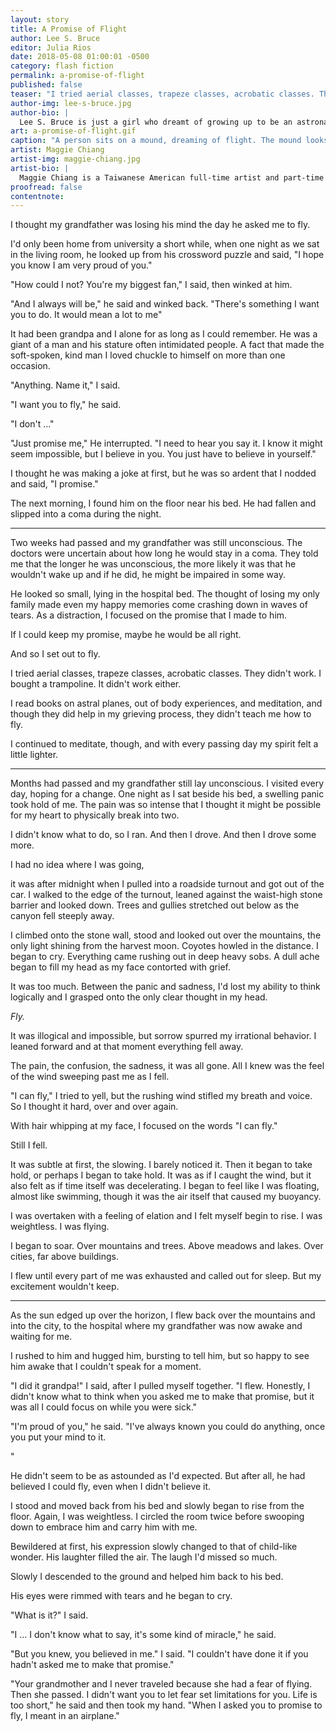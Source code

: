 ```yaml
---
layout: story
title: A Promise of Flight
author: Lee S. Bruce
editor: Julia Rios
date: 2018-05-08 01:00:01 -0500
category: flash fiction
permalink: a-promise-of-flight
published: false
teaser: "I tried aerial classes, trapeze classes, acrobatic classes. They didn't work. I bought a trampoline. It didn't work either."
author-img: lee-s-bruce.jpg
author-bio: |
  Lee S. Bruce is just a girl who dreamt of growing up to be an astronaut ... or a Stormtrooper. After passing the slightly less rigorous standards of the 501st Legion, she turned her attention to a different goal; non-fictional space exploration. In 2015, she began working with NASA on the James Webb Space Telescope in hopes of finding real galaxies, far, far away. Lee spends her spare time reading books and comics, playing video games, and binge-watching _Bob's Burgers_. She lives in Long Beach, California, near her two daughters and 6-month-old granddaughter. In an attempt to be the favorite grandparent, Lee is learning to play the _Moana_ soundtrack on guitar.
art: a-promise-of-flight.gif
caption: "A person sits on a mound, dreaming of flight. The mound looks like a head. Above, a bird flies by."
artist: Maggie Chiang
artist-img: maggie-chiang.jpg
artist-bio: |
  Maggie Chiang is a Taiwanese American full-time artist and part-time dreamer. Inspired by both places real and fictitious, Maggie's illustrations evoke a longing for adventure and the pursuit of the unknown, exploring impossible landscapes and places unseen. A central theme of her art is the relationship between humanity and nature, oftentimes the underlying thread that ties together her work and establishes her individual artistic voice. Clients include The New York Times, Washington Post, Johns Hopkins, BuzzFeed, and others.
proofread: false
contentnote:
---
```


I thought my grandfather was losing his mind the day he asked me to fly.

I'd only been home from university a short while, when one night as we sat in the living room, he looked up from his crossword puzzle and said, "I hope you know I am very proud of you."

"How could I not? You're my biggest fan," I said, then winked at him.

"And I always will be," he said and winked back. "There's something I want you to do. It would mean a lot to me"

It had been grandpa and I alone for as long as I could remember. He was a giant of a man and his stature often intimidated people. A fact that made the soft-spoken, kind man I loved chuckle to himself on more than one occasion.  "Anything. Name it," I said.

"I want you to fly," he said. "I don't ...""Just promise me," He interrupted. "I need to hear you say it. I know it might seem impossible, but I believe in you. You just have to believe in yourself."

I thought he was making a joke at first, but he was so ardent that I nodded and said, "I promise."

The next morning, I found him on the floor near his bed. He had fallen and slipped into a coma during the night.

----

Two weeks had passed and my grandfather was still unconscious. The doctors were uncertain about how long he would stay in a coma. They told me that the longer he was unconscious, the more likely it was that he wouldn't wake up and if he did, he might be impaired in some way. He looked so small, lying in the hospital bed. The thought of losing my only family made even my happy memories come crashing down in waves of tears. As a distraction, I focused on the promise that I made to him.

If I could keep my promise, maybe he would be all right. And so I set out to fly.

I tried aerial classes, trapeze classes, acrobatic classes. They didn't work. I bought a trampoline. It didn't work either. I read books on astral planes, out of body experiences, and meditation, and though they did help in my grieving process, they didn't teach me how to fly.  I continued to meditate, though, and with every passing day my spirit felt a little lighter.

----

Months had passed and my grandfather still lay unconscious. I visited every day, hoping for a change. One night as I sat beside his bed, a swelling panic took hold of me. The pain was so intense that I thought it might be possible for my heart to physically break into two. I didn't know what to do, so I ran. And then I drove. And then I drove some more. I had no idea where I was going, it was after midnight when I pulled into a roadside turnout and got out of the car. I walked to the edge of the turnout, leaned against the waist-high stone barrier and looked down. Trees and gullies stretched out below as the canyon fell steeply away. I climbed onto the stone wall, stood and looked out over the mountains, the only light shining from the harvest moon. Coyotes howled in the distance. I began to cry. Everything came rushing out in deep heavy sobs. A dull ache began to fill my head as my face contorted with grief. It was too much. Between the panic and sadness, I'd lost my ability to think logically and I grasped onto the only clear thought in my head. _Fly._ It was illogical and impossible, but sorrow spurred my irrational behavior. I leaned forward and at that moment everything fell away. The pain, the confusion, the sadness, it was all gone. All I knew was the feel of the wind sweeping past me as I fell.

"I can fly," I tried to yell, but the rushing wind stifled my breath and voice. So I thought it hard, over and over again.

With hair whipping at my face, I focused on the words "I can fly." Still I fell.

It was subtle at first, the slowing. I barely noticed it. Then it began to take hold, or perhaps I began to take hold. It was as if I caught the wind, but it also felt as if time itself was decelerating. I began to feel like I was floating, almost like swimming, though it was the air itself that caused my buoyancy.

I was overtaken with a feeling of elation and I felt myself begin to rise. I was weightless. I was flying. I began to soar. Over mountains and trees. Above meadows and lakes. Over cities, far above buildings. I flew until every part of me was exhausted and called out for sleep. But my excitement wouldn't keep.

----

As the sun edged up over the horizon, I flew back over the mountains and into the city, to the hospital where my grandfather was now awake and waiting for me. I rushed to him and hugged him, bursting to tell him, but so happy to see him awake that I couldn't speak for a moment. "I did it grandpa!" I said, after I pulled myself together. "I flew. Honestly, I didn't know what to think when you asked me to make that promise, but it was all I could focus on while you were sick."

"I'm proud of you," he said. "I've always known you could do anything, once you put your mind to it.

"He didn't seem to be as astounded as I'd expected. But after all, he had believed I could fly, even when I didn't believe it. I stood and moved back from his bed and slowly began to rise from the floor. Again, I was weightless. I circled the room twice before swooping down to embrace him and carry him with me.

Bewildered at first, his expression slowly changed to that of child-like wonder. His laughter filled the air. The laugh I'd missed so much. Slowly I descended to the ground and helped him back to his bed. His eyes were rimmed with tears and he began to cry.

"What is it?" I said.

"I ... I don't know what to say, it's some kind of miracle," he said.

"But you knew, you believed in me." I said. "I couldn't have done it if you hadn't asked me to make that promise."

"Your grandmother and I never traveled because she had a fear of flying. Then she passed. I didn't want you to let fear set limitations for you. Life is too short," he said and then took my hand. "When I asked you to promise to fly, I meant in an airplane."

